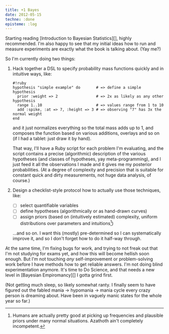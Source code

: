 ```yaml
---
title: +1 Bayes
date: 2012-05-15
techne: :done
episteme: :log
---
```


Starting reading [Introduction to Bayesian Statistics][], highly recommended. I'm also happy to see that my initial ideas how to run and measure experiments are exactly what the book is talking about. (Yay me?)

So I'm currently doing two things:

1. Hack together a DSL to specify probability mass functions quickly and in intuitive ways, like:

   ~~~
   #!ruby
   hypothesis "simple example" do       # => define a simple hypothesis
     prior :weight => 2                 # => 2x as likely as any other hypothesis
     range 1..10                        # => values range from 1 to 10
     add :spike, :at => 7, :height => 3 # => observing "7" has 3x the normal weight
   end
   ~~~

   and it just normalizes everything so the total mass adds up to 1, and composes the function based on various additions, overlays and so on (if I had a tablet: just draw it by hand).

   That way, I'll have a Ruby script for each problem I'm evaluating, and the script contains a precise (algorithmic) description of the various hypotheses (and classes of hypotheses, yay meta-programming), and I just feed it all the observations I made and it gives me my posterior probabilities. (At a degree of complexity and precision that is suitable for constant quick and dirty measurements, not huge data analysis, of course.)

2. Design a checklist-style protocol how to actually use those techniques, like:

   - [ ] select quantifiable variables
   - [ ] define hypotheses (algorithmically or as hand-drawn curves)
   - [ ] assign priors (based on (intuitively estimated) complexity, uniform distributions over parameters and intuitions[^intuitions])
   
   ...and so on. I want this (mostly) pre-determined so I can systematically improve it, and so I don't forget how to do it half-way through.

[^intuitions]: Humans are actually pretty good at picking up frequencies and plausible priors under many normal situations. Azathoth ain't completely incompetent.

At the same time, I'm fixing bugs for work, and trying to not freak out that I'm not studying for exams yet, and how this will become hellish soon enough. But I'm not touching *any* self-improvement or problem-solving work before I have methods how to get reliable answers. I'm not doing blind experimentation anymore. It's time to Do Science, and that needs a new level in [Bayesian Empiromancy][] I gotta grind first.

(Not getting much sleep, so likely somewhat ranty. I finally seem to have figured out the fabled mania -> hypomania -> mania cycle every crazy person is dreaming about. Have been in vaguely manic states for the whole year so far.)
